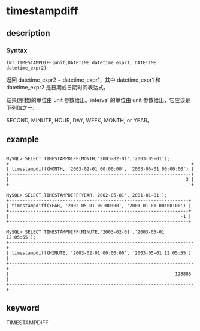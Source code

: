 # timestampdiff

## description

### Syntax

`INT TIMESTAMPDIFF(unit,DATETIME datetime_expr1, DATETIME datetime_expr2)`

返回 datetime_expr2 − datetime_expr1，其中 datetime_expr1 和 datetime_expr2 是日期或日期时间表达式。

结果(整数)的单位由 unit 参数给出。interval 的单位由 unit 参数给出，它应该是下列值之一:

SECOND, MINUTE, HOUR, DAY, WEEK, MONTH, or YEAR。

## example

```plain text

MySQL> SELECT TIMESTAMPDIFF(MONTH,'2003-02-01','2003-05-01');
+--------------------------------------------------------------------+
| timestampdiff(MONTH, '2003-02-01 00:00:00', '2003-05-01 00:00:00') |
+--------------------------------------------------------------------+
|                                                                  3 |
+--------------------------------------------------------------------+

MySQL> SELECT TIMESTAMPDIFF(YEAR,'2002-05-01','2001-01-01');
+-------------------------------------------------------------------+
| timestampdiff(YEAR, '2002-05-01 00:00:00', '2001-01-01 00:00:00') |
+-------------------------------------------------------------------+
|                                                                -1 |
+-------------------------------------------------------------------+

MySQL> SELECT TIMESTAMPDIFF(MINUTE,'2003-02-01','2003-05-01 12:05:55');
+---------------------------------------------------------------------+
| timestampdiff(MINUTE, '2003-02-01 00:00:00', '2003-05-01 12:05:55') |
+---------------------------------------------------------------------+
|                                                              128885 |
+---------------------------------------------------------------------+

```

## keyword

TIMESTAMPDIFF
